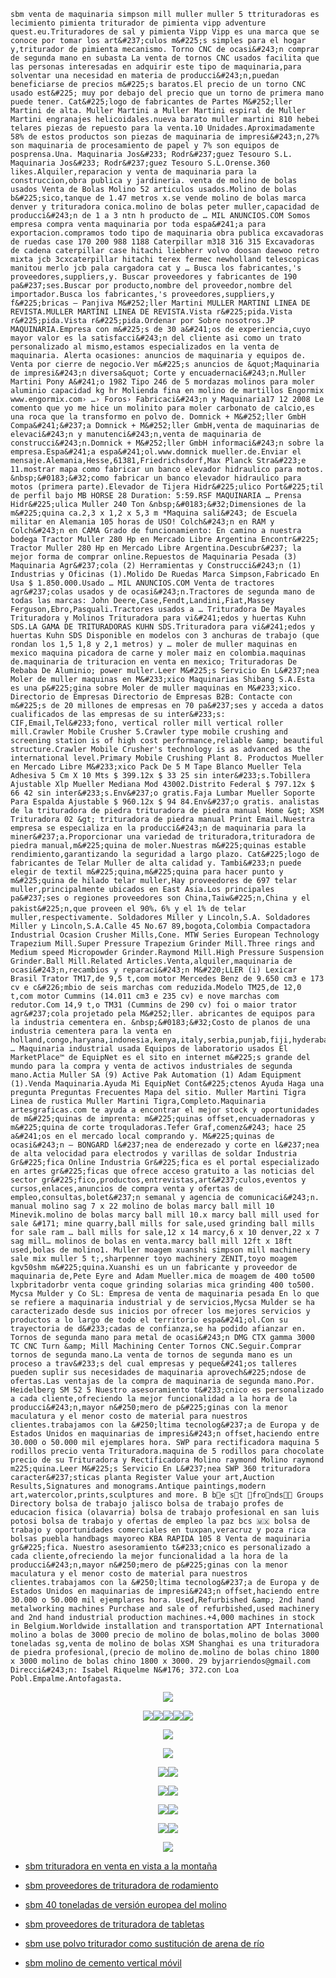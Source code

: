 
```
sbm venta de maquinaria simpson mill muller muller 5 ttrituradoras es lecimiento pimienta triturador de pimienta vipp adventure quest.eu.Trituradores de sal y pimienta Vipp Vipp es una marca que se conoce por tomar los art&#237;culos m&#225;s simples para el hogar y,triturador de pimienta mecanismo. Torno CNC de ocasi&#243;n comprar de segunda mano en subasta La venta de tornos CNC usados facilita que las personas interesadas en adquirir este tipo de maquinaria,para solventar una necesidad en materia de producci&#243;n,puedan beneficiarse de precios m&#225;s baratos.El precio de un torno CNC usado est&#225; muy por debajo del precio que un torno de primera mano puede tener. Cat&#225;logo de fabricantes de Partes M&#252;ller Martini de alta. Muller Martini a Muller Martini espiral de Muller Martini engranajes helicoidales.nueva barato muller martini 810 hebei telares piezas de repuesto para la venta.10 Unidades.Aproximadamente 58% de estos productos son piezas de maquinaria de impresi&#243;n,27% son maquinaria de procesamiento de papel y 7% son equipos de posprensa.Una. Maquinaria Jos&#233; Rodr&#237;guez Tesouro S.L. Maquinaria Jos&#233; Rodr&#237;guez Tesouro S.L.Orense.360 likes.Alquiler,reparacion y venta de maquinaria para la construccion,obra publica y jardineria. venta de molino de bolas usados Venta de Bolas Molino 52 articulos usados.Molino de bolas b&#225;sico,tanque de 1.47 metros x.se vende molino de bolas marca denver y trituradora conica.molino de bolas peter muller,capacidad de producci&#243;n de 1 a 3 ntn h producto de … MIL ANUNCIOS.COM Somos empresa compra venta maquinaria por toda espa&#241;a para exportacion.compramos todo tipo de maquinaria obra publica excavadoras de ruedas case 170 200 988 1188 Caterpillar m318 316 315 Excavadoras de cadena caterpillar case hitachi liebherr volvo doosan daewoo retro mixta jcb 3cxcaterpillar hitachi terex fermec newholland telescopicas manitou merlo jcb pala cargadora cat y … Busca los fabricantes,'s proveedores,suppliers,y. Buscar proveedores y fabricantes de 190 pa&#237;ses.Buscar por producto,nombre del proveedor,nombre del importador.Busca los fabricantes,'s proveedores,suppliers,y f&#225;bricas — Panjiva M&#252;ller Martini MULLER MARTINI LINEA DE REVISTA.MULLER MARTINI LINEA DE REVISTA.Vista r&#225;pida.Vista r&#225;pida.Vista r&#225;pida.Ordenar por Sobre nosotros.JP MAQUINARIA.Empresa con m&#225;s de 30 a&#241;os de experiencia,cuyo mayor valor es la satisfacci&#243;n del cliente asi como un trato personalizado al mismo,estamos especializados en la venta de maquinaria. Alerta ocasiones: anuncios de maquinaria y equipos de. Venta por cierre de negocio.Ver m&#225;s anuncios de &quot;Maquinaria de impresi&#243;n diversa&quot; Corte y encuadernaci&#243;n.Muller Martini Pony A&#241;o 1982 Tipo 246 de 5 mordazas molinos para moler aluminio capacidad kg hr Molienda fina en molino de martillos Engormix www.engormix.com› …› Foros› Fabricaci&#243;n y Maquinaria17 12 2008 Le comento que yo me hice un molinito para moler carbonato de calcio,es una roca que la transformo en polvo de. Domnick + M&#252;ller GmbH Compa&#241;&#237;a Domnick + M&#252;ller GmbH,venta de maquinarias de elevaci&#243;n y manutenci&#243;n,venta de maquinaria de construcci&#243;n.Domnick + M&#252;ller GmbH informaci&#243;n sobre la empresa.Espa&#241;a espa&#241;ol.www.domnick mueller.de.Enviar el mensaje.Alemania,Hesse,61381,Friedrichsdorf,Max Planck Stra&#223;e 11.mostrar mapa como fabricar un banco elevador hidraulico para motos. &nbsp;&#0183;&#32;como fabricar un banco elevador hidraulico para motos (primera parte).Elevador de Tijera Hidr&#225;ulico Port&#225;til de perfil bajo MB HORSE 28 Duration: 5:59.RSF MAQUINARIA … Prensa Hidr&#225;ulica Muller 240 Ton &nbsp;&#0183;&#32;Dimensiones de la m&#225;quina ca.2,3 x 1,2 x 5,3 m *Maquina sali&#243; de Escuela militar en Alemania 105 horas de USO! Colch&#243;n en RAM y Colch&#243;n en CAMA Grado de funcionamiento: En camino a nuestra bodega Tractor Muller 280 Hp en Mercado Libre Argentina Encontr&#225; Tractor Muller 280 Hp en Mercado Libre Argentina.Descubr&#237; la mejor forma de comprar online.Repuestos de Maquinaria Pesada (3) Maquinaria Agr&#237;cola (2) Herramientas y Construcci&#243;n (1) Industrias y Oficinas (1).Molido De Ruedas Marca Simpson,Fabricado En Usa $ 1.850.000.Usado … MIL ANUNCIOS.COM Venta de tractores agr&#237;colas usados y de ocasi&#243;n.Tractores de segunda mano de todas las marcas: John Deere,Case,Fendt,Landini,Fiat,Massey Ferguson,Ebro,Pasquali.Tractores usados a … Trituradora De Mayales Trituradora y Molinos Trituradora para vi&#241;edos y huertas Kuhn SDS.LA GAMA DE TRITURADORAS KUHN SDS.Trituradora para vi&#241;edos y huertas Kuhn SDS Disponible en modelos con 3 anchuras de trabajo (que rondan los 1,5 1,8 y 2,1 metros) y … moler de muller maquinas en mexico maquina picadora de carne y moler maiz en colombia.maquinas de.maquinaria de trituracion en venta en mexico; Trituradoras De Rebaba De Aluminio; power muller.Leer M&#225;s Servicio En L&#237;nea Moler de muller maquinas en M&#233;xico Maquinarias Shibang S.A.Esta es una p&#225;gina sobre Moler de muller maquinas en M&#233;xico. Directorio de Empresas Directorio de Empresas B2B: Contacte con m&#225;s de 20 millones de empresas en 70 pa&#237;ses y acceda a datos cualificados de las empresas de su inter&#233;s: CIF,Email,Tel&#233;fono, vertical roller mill vertical roller mill.Crawler Mobile Crusher 5.Crawler type mobile crushing and screening station is of high cost performance,reliable &amp; beautiful structure.Crawler Mobile Crusher's technology is as advanced as the international level.Primary Mobile Crushing Plant 8. Productos Mueller en Mercado Libre M&#233;xico Pack De 5 M Tape Blanco Mueller Tela Adhesiva 5 Cm X 10 Mts $ 399.12x $ 33 25 sin inter&#233;s.Tobillera Ajustable Xlp Mueller Mediana Mod 43002.Distrito Federal $ 797.12x $ 66 42 sin inter&#233;s.Env&#237;o gratis.Faja Lumbar Mueller Soporte Para Espalda Ajustable $ 960.12x $ 94 84.Env&#237;o gratis. analistas de la trituradora de piedra trituradora de piedra manual Home &gt; XSM Trituradora 02 &gt; trituradora de piedra manual Print Email.Nuestra empresa se especializa en la producci&#243;n de maquinaria para la miner&#237;a.Proporcionar una variedad de trituradora,trituradora de piedra manual,m&#225;quina de moler.Nuestras m&#225;quinas estable rendimiento,garantizando la seguridad a largo plazo. Cat&#225;logo de fabricantes de Telar Muller de alta calidad y. Tambi&#233;n puede elegir de textil m&#225;quina,m&#225;quina para hacer punto y m&#225;quina de hilado telar muller,Hay proveedores de 697 telar muller,principalmente ubicados en East Asia.Los principales pa&#237;ses o regiones proveedores son China,Taiw&#225;n,China y el pakist&#225;n,que proveen el 90%，6% y el 1% de telar muller,respectivamente. Soldadores Miller y Lincoln,S.A. Soldadores Miller y Lincoln,S.A.Calle 45 No.67 89,bogota,Colombia Compactadora Industrial Ocasion Crusher Mills,Cone. MTW Series European Technology Trapezium Mill.Super Pressure Trapezium Grinder Mill.Three rings and Medium speed Micropowder Grinder.Raymond Mill.High Pressure Suspension Grinder.Ball Mill.Related Articles.Venta,alquiler,maquinaria de ocasi&#243;n,recambios y reparaci&#243;n M&#220;LLER (i) Lexicar Brasil Trator TM17,de 9,5 t,com motor Mercedes Benz de 9.650 cm3 e 173 cv e c&#226;mbio de seis marchas com reduzida.Modelo TM25,de 12,0 t,com motor Cummins (14.011 cm3 e 235 cv) e nove marchas com redutor.Com 14,9 t,o TM31 (Cummins de 290 cv) foi o maior trator agr&#237;cola projetado pela M&#252;ller. abricantes de equipos para la industria cementera en. &nbsp;&#0183;&#32;Costo de planos de una industria cementera para la venta en holland,congo,haryana,indonesia,kenya,italy,serbia,punjab,fiji,hyderabad,sweden,israel,chine … Maquinaria industrial usada Equipos de laboratorio usados El MarketPlace™ de EquipNet es el sito en internet m&#225;s grande del mundo para la compra y venta de activos industriales de segunda mano.Actia Muller SA (9) Active Pak Automation (1) Adam Equipment (1).Venda Maquinaria.Ayuda Mi EquipNet Cont&#225;ctenos Ayuda Haga una pregunta Preguntas Frecuentes Mapa del sitio. Muller Martini Tigra Linea de rustica Muller Martini Tigra,Completo.Maquinaria artesgraficas.com te ayuda a encontrar el mejor stock y oportunidades de m&#225;quinas de imprenta: m&#225;quinas offset,encuadernadoras y m&#225;quina de corte troquladoras.Tefer Graf,comenz&#243; hace 25 a&#241;os en el mercado local comprando y. M&#225;quinas de ocasi&#243;n — BONGARD l&#237;nea de enderezado y corte en l&#237;nea de alta velocidad para electrodos y varillas de soldar Industria Gr&#225;fica Online Industria Gr&#225;fica es el portal especializado en artes gr&#225;ficas que ofrece acceso gratuito a las noticias del sector gr&#225;fico,productos,entrevistas,art&#237;culos,eventos y cursos,enlaces,anuncios de compra venta y ofertas de empleo,consultas,bolet&#237;n semanal y agencia de comunicaci&#243;n. manual molino sag 7 x 22 molino de bolas marcy ball mill 10 Minevik.molino de bolas marcy ball mill 10.x marcy ball mill used for sale &#171; mine quarry,ball mills for sale,used grinding ball mills for sale ram … ball mills for sale,12 x 14 marcy,6 x 10 denver,22 x 7 sag mill… molinos de bolas en venta.marcy ball mill 12ft x 18ft used,bolas de molino1. Muller moagem xuanshi simpson mill machinery sale mix muller 5 t;,sharpenner toyo machinery ZENIT,toyo moagem kgv50shm m&#225;quina.Xuanshi es un un fabricante y proveedor de maquinaria de,Pete Eyre and Adam Mueller.mica de moagem de 400 to500 lxpbritadorbr venta coque grinding solarias mica grinding 400 to500. Mycsa Mulder y Co SL: Empresa de venta de maquinaria pesada En lo que se refiere a maquinaria industrial y de servicios,Mycsa Mulder se ha caracterizado desde sus inicios por ofrecer los mejores servicios y productos a lo largo de todo el territorio espa&#241;ol.Con su trayectoria de d&#233;cadas de confianza,se ha podido afianzar en. Tornos de segunda mano para metal de ocasi&#243;n DMG CTX gamma 3000 TC CNC Turn &amp; Mill Machining Center Tornos CNC.Seguir.Comprar tornos de segunda mano.La venta de tornos de segunda mano es un proceso a trav&#233;s del cual empresas y peque&#241;os talleres pueden suplir sus necesidades de maquinaria aprovech&#225;ndose de ofertas.Las ventajas de la compra de maquinaria de segunda mano.Por. Heidelberg SM 52 5 Nuestro asesoramiento t&#233;cnico es personalizado a cada cliente,ofreciendo la mejor funcionalidad a la hora de la producci&#243;n,mayor n&#250;mero de p&#225;ginas con la menor maculatura y el menor costo de material para nuestros clientes.trabajamos con la &#250;ltima tecnolog&#237;a de Europa y de Estados Unidos en maquinarias de impresi&#243;n offset,haciendo entre 30.000 o 50.000 mil ejemplares hora. SWP para rectificadora maquina 5 rodillos precio venta Trituradora.maquina de 5 rodillos para chocolate precio de su Trituradora y Rectificadora Molino raymond Molino raymond m225;quina.Leer M&#225;s Servicio En L&#237;nea SWP 360 trituradora caracter&#237;sticas planta Register Value your art,Auction Results,Signatures and monograms.Antique paintings,modern art,watercolor,prints,sculptures and more. B b🖤e ️s💜t 💛fro💜nds🌹🥀 Groups Directory bolsa de trabajo jalisco bolsa de trabajo profes de educacion fisica (olavarria) bolsa de trabajo profesional en san luis potosi bolsa de trabajo y ofertas de empleo la paz bcs 🇲🇽 bolsa de trabajo y oportunidades comerciales en tuxpan,veracruz y poza rica bolsas puebla handbags mayoreo KBA RAPIDA 105 8 Venta de maquinaria gr&#225;fica. Nuestro asesoramiento t&#233;cnico es personalizado a cada cliente,ofreciendo la mejor funcionalidad a la hora de la producci&#243;n,mayor n&#250;mero de p&#225;ginas con la menor maculatura y el menor costo de material para nuestros clientes.trabajamos con la &#250;ltima tecnolog&#237;a de Europa y de Estados Unidos en maquinarias de impresi&#243;n offset,haciendo entre 30.000 o 50.000 mil ejemplares hora. Used,Refurbished &amp; 2nd hand metalworking machines Purchase and sale of refurbished,used machinery and 2nd hand industrial production machines.+4,000 machines in stock in Belgium.Worldwide installation and transportation APT International molino a bolas de 3000 precio de molino de bolas,molino de bolas 3000 toneladas sg,venta de molino de bolas XSM Shanghai es una trituradora de piedra profesional,(precio de molino de.molino de bolas chino 1800 x 3000 molino de bolas chino 1800 x 3000. 29 byjarriendos@gmail.com Direcci&#243;n: Isabel Riquelme N&#176; 372.con Loa Pobl.Empalme.Antofagasta. 
```

<div align="center">

<a href="https://es-crusher.shibang-china.com/github&k=sbm+venta+de+maquinaria+simpson+mill+muller+muller+5+t"><img src="https://static.shibang-china.com/es/crusher/logo.jpg"></a>

<a href="https://es-crusher.shibang-china.com/github&k=sbm+venta+de+maquinaria+simpson+mill+muller+muller+5+t"><img src="https://static.shibang-china.com/es/crusher/index.jpg"></a><a href="https://es-crusher.shibang-china.com/material.htmlgithub&k=sbm+venta+de+maquinaria+simpson+mill+muller+muller+5+t"><img src="https://static.shibang-china.com/es/crusher/material.jpg"></a><a href="https://es-crusher.shibang-china.com/application.htmlgithub&k=sbm+venta+de+maquinaria+simpson+mill+muller+muller+5+t"><img src="https://static.shibang-china.com/es/crusher/application.jpg"></a><a href="https://es-crusher.shibang-china.com/aboutus.htmlgithub&k=sbm+venta+de+maquinaria+simpson+mill+muller+muller+5+t"><img src="https://static.shibang-china.com/es/crusher/aboutus.jpg"></a><a href="https://es-crusher.shibang-china.com/contact.htmlgithub&k=sbm+venta+de+maquinaria+simpson+mill+muller+muller+5+t"><img src="https://static.shibang-china.com/es/crusher/contact.jpg"></a>

<a href="https://es-crusher.shibang-china.com/github&k=sbm+venta+de+maquinaria+simpson+mill+muller+muller+5+t"><img src="https://static.shibang-china.com/es/crusher/banner.jpg"></a>

<a href="https://swt.shibang-china.com/github&k=sbm+venta+de+maquinaria+simpson+mill+muller+muller+5+t"><img src="https://static.shibang-china.com/es/crusher/text.jpg"></a>

<a href="https://swt.shibang-china.com/github&k=sbm+venta+de+maquinaria+simpson+mill+muller+muller+5+t"><img src="https://static.shibang-china.com/es/crusher/chat.jpg"></a><a href="https://es-crusher.shibang-china.com/contact.htmlgithub&k=sbm+venta+de+maquinaria+simpson+mill+muller+muller+5+t"><img src="https://static.shibang-china.com/es/crusher/message.jpg"></a>

<a href="https://es-crusher.shibang-china.com/products/pe.htmlgithub&k=sbm+venta+de+maquinaria+simpson+mill+muller+muller+5+t"><img src="https://static.shibang-china.com/es/crusher/pe.jpg"></a><a href="https://es-crusher.shibang-china.com/products/pf.htmlgithub&k=sbm+venta+de+maquinaria+simpson+mill+muller+muller+5+t"><img src="https://static.shibang-china.com/es/crusher/pf.jpg"></a>

<a href="https://es-crusher.shibang-china.com/products/hpt.htmlgithub&k=sbm+venta+de+maquinaria+simpson+mill+muller+muller+5+t"><img src="https://static.shibang-china.com/es/crusher/hpt.jpg"></a><a href="https://es-crusher.shibang-china.com/products/vsi.htmlgithub&k=sbm+venta+de+maquinaria+simpson+mill+muller+muller+5+t"><img src="https://static.shibang-china.com/es/crusher/vsi.jpg"></a>

<a href="https://es-crusher.shibang-china.com/products/klv.htmlgithub&k=sbm+venta+de+maquinaria+simpson+mill+muller+muller+5+t"><img src="https://static.shibang-china.com/es/crusher/klv.jpg"></a><a href="https://es-crusher.shibang-china.com/products/portable.htmlgithub&k=sbm+venta+de+maquinaria+simpson+mill+muller+muller+5+t"><img src="https://static.shibang-china.com/es/crusher/portable.jpg"></a>

<a href="https://swt.shibang-china.com/github&k=sbm+venta+de+maquinaria+simpson+mill+muller+muller+5+t"><img src="https://static.shibang-china.com/es/crusher/case.jpg"></a>

</div>


* [sbm trituradora en venta en vista a la montaña](sbm%20trituradora%20en%20venta%20en%20vista%20a%20la%20monta%C3%B1a.md)

* [sbm proveedores de trituradora de rodamiento](sbm%20proveedores%20de%20trituradora%20de%20rodamiento.md)

* [sbm 40 toneladas de versión europea del molino](sbm%2040%20toneladas%20de%20versi%C3%B3n%20europea%20del%20molino.md)

* [sbm proveedores de trituradora de tabletas](sbm%20proveedores%20de%20trituradora%20de%20tabletas.md)

* [sbm use polvo triturador como sustitución de arena de río](sbm%20use%20polvo%20triturador%20como%20sustituci%C3%B3n%20de%20arena%20de%20r%C3%ADo.md)

* [sbm molino de cemento vertical móvil](sbm%20molino%20de%20cemento%20vertical%20m%C3%B3vil.md)